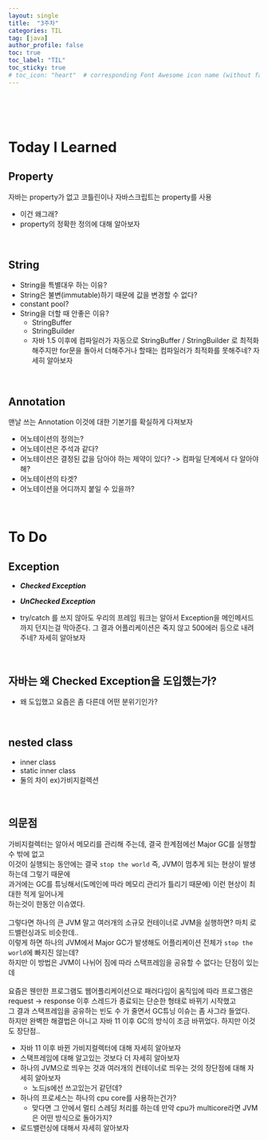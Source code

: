 ```yaml
---
layout: single
title:  "3주차"
categories: TIL
tag: [java]
author_profile: false
toc: true
toc_label: "TIL"
toc_sticky: true
# toc_icon: "heart"  # corresponding Font Awesome icon name (without fa prefix)
---
```

<br><br><br>




 
# Today I Learned

## Property
자바는 property가 없고 코틀린이나 자바스크립트는 property를 사용 
* 이건 왜그래?
* property의 정확한 정의에 대해 알아보자 

<br>

## String
* String을 특별대우 하는 이유?
* String은 불변(immutable)하기 때문에 값을 변경할 수 없다?
* constant pool?
* String을 더할 때 안좋은 이유?
	* StringBuffer
	* StringBuilder
	* 자바 1.5 이후에 컴파일러가 자동으로 StringBuffer / StringBuilder 로 최적화 해주지만 for문을 돌아서 더해주거나 할때는 컴파일러가 최적화를 못해주네? 자세히 알아보자

<br>

## Annotation
맨날 쓰는 Annotation 이것에 대한 기본기를 확실하게 다져보자
* 어노테이션의 정의는?
* 어노테이션은 주석과 같다?
* 어노테이션은 결정된 값을 담아야 하는 제약이 있다? -> 컴파일 단계에서 다 알아야해?
* 어노테이션의 타겟?
* 어노테이션을 어디까지 붙일 수 있을까?


<br>

# To Do

## Exception
* ***Checked Exception***

* ***UnChecked Exception***

* try/catch 를 쓰지 않아도 우리의 프레임 워크는 알아서 Exception을 메인메서드까지 던지는걸 막아준다. 그 결과 어플리케이션은 죽지 않고 500에러 등으로 내려주네? 자세히 알아보자

<br>

## 자바는 왜 Checked Exception을 도입했는가?
* 왜 도입했고 요즘은 좀 다른데 어떤 분위기인가?

<br>

## nested class
* inner class
* static inner class
* 둘의 차이 ex)가비지컬렉션

<br>

## 의문점
가비지컬렉터는 알아서 메모리를 관리해 주는데, 결국 한계점에선 Major GC를 실행할 수 밖에 없고
<br>
이것이 실행되는 동안에는 결국 `stop the world` 즉, JVM이 멈추게 되는 현상이 발생하는데 그렇기 때문에
<br>
과거에는 GC를 튜닝해서(도메인에 따라 메모리 관리가 틀리기 때문에) 이런 현상이 최대한 적게 일어나게
<br>
하는것이 한동안 이슈였다.  
<br>
그렇다면 하나의 큰 JVM 말고 여러개의 소규모 컨테이너로 JVM을 실행하면? 마치 로드밸런싱과도 비슷한데..
<br>
이렇게 하면 하나의 JVM에서 Major GC가 발생해도 어플리케이션 전체가 `stop the world`에 빠지진 않는데?
<br>
하지만 이 방법은 JVM이 나뉘어 짐에 따라 스택프레임을 공유할 수 없다는 단점이 있는데
<br>
<br>
요즘은 웬만한 프로그램도 웹어플리케이션으로 패러다임이 움직임에 따라 프로그램은 
<br>
request -> response 이후 스레드가 종료되는 단순한 형태로 바뀌기 시작했고
<br>
그 결과 스택프레임을 공유하는 빈도 수 가 줄면서 GC튜닝 이슈는 좀 사그라 들었다.
<br>
하지만 완벽한 해결법은 아니고 자바 11 이후 GC의 방식이 조금 바뀌었다. 하지만 이것도 장단점..

* 자바 11 이후 바뀐 가비지컬렉터에 대해 자세히 알아보자
* 스택프레임에 대해 알고있는 것보다 더 자세히 알아보자
* 하나의 JVM으로 띄우는 것과 여러개의 컨테이너로 띄우는 것의 장단점에 대해 자세히 알아보자
	* 노드js에선 쓰고있는거 같던데?
* 하나의 프로세스는 하나의 cpu core를 사용하는건가? 
	* 맞다면 그 안에서 멀티 스레딩 처리를 하는데 만약 cpu가 multicore라면 JVM은 어떤 방식으로 돌아가지?
* 로드밸런싱에 대해서 자세히 알아보자



<br>
